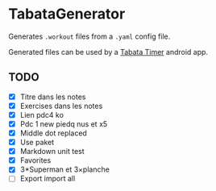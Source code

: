 # TabataGenerator

Generates `.workout` files from a `.yaml` config file.

Generated files can be used by a [Tabata Timer](https://play.google.com/store/apps/details?id=com.evgeniysharafan.tabatatimer) android app.

## TODO

- [x] Titre dans les notes
- [x] Exercises dans les notes
- [x] Lien pdc4 ko
- [x] Pdc 1 new piedq nus et x5
- [x] Middle dot replaced
- [x] Use paket
- [x] Markdown unit test
- [x] Favorites
- [x] 3*Superman et 3×planche
- [ ] Export import all
